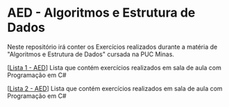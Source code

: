 # AED - Algoritmos e Estrutura de Dados

Neste repositório irá conter os Exercícios realizados durante a matéria de "Algoritmos e Estrutura de Dados" cursada na PUC Minas.

[[Lista 1 - AED](https://github.com/Veidoido/AED-Algoritmos-e-Estrutura-de-Dados/tree/main/Lista1AED)] Lista que contém exercícios realizados em sala de aula com Programação em C#

[[Lista 2 - AED](https://github.com/Veidoido/AED-Algoritmos-e-Estrutura-de-Dados/tree/main/Lista2AED)] Lista que contém exercícios realizados em sala de aula com Programação em C#
